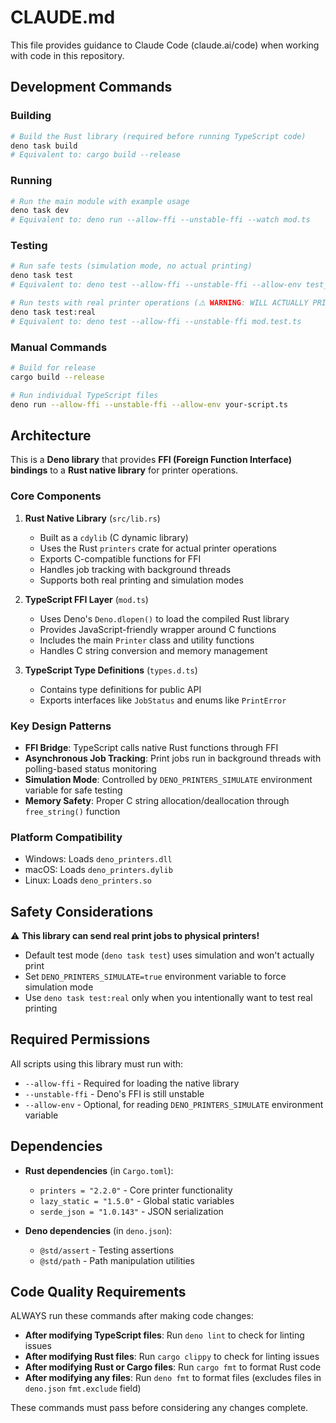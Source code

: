 # CLAUDE.md

This file provides guidance to Claude Code (claude.ai/code) when working with
code in this repository.

## Development Commands

### Building

```bash
# Build the Rust library (required before running TypeScript code)
deno task build
# Equivalent to: cargo build --release
```

### Running

```bash
# Run the main module with example usage
deno task dev
# Equivalent to: deno run --allow-ffi --unstable-ffi --watch mod.ts
```

### Testing

```bash
# Run safe tests (simulation mode, no actual printing)
deno task test
# Equivalent to: deno test --allow-ffi --unstable-ffi --allow-env test_safe.ts

# Run tests with real printer operations (⚠️ WARNING: WILL ACTUALLY PRINT!)
deno task test:real
# Equivalent to: deno test --allow-ffi --unstable-ffi mod.test.ts
```

### Manual Commands

```bash
# Build for release
cargo build --release

# Run individual TypeScript files
deno run --allow-ffi --unstable-ffi --allow-env your-script.ts
```

## Architecture

This is a **Deno library** that provides **FFI (Foreign Function Interface)
bindings** to a **Rust native library** for printer operations.

### Core Components

1. **Rust Native Library** (`src/lib.rs`)
   - Built as a `cdylib` (C dynamic library)
   - Uses the Rust `printers` crate for actual printer operations
   - Exports C-compatible functions for FFI
   - Handles job tracking with background threads
   - Supports both real printing and simulation modes

2. **TypeScript FFI Layer** (`mod.ts`)
   - Uses Deno's `Deno.dlopen()` to load the compiled Rust library
   - Provides JavaScript-friendly wrapper around C functions
   - Includes the main `Printer` class and utility functions
   - Handles C string conversion and memory management

3. **TypeScript Type Definitions** (`types.d.ts`)
   - Contains type definitions for public API
   - Exports interfaces like `JobStatus` and enums like `PrintError`

### Key Design Patterns

- **FFI Bridge**: TypeScript calls native Rust functions through FFI
- **Asynchronous Job Tracking**: Print jobs run in background threads with
  polling-based status monitoring
- **Simulation Mode**: Controlled by `DENO_PRINTERS_SIMULATE` environment
  variable for safe testing
- **Memory Safety**: Proper C string allocation/deallocation through
  `free_string()` function

### Platform Compatibility

- Windows: Loads `deno_printers.dll`
- macOS: Loads `deno_printers.dylib`
- Linux: Loads `deno_printers.so`

## Safety Considerations

⚠️ **This library can send real print jobs to physical printers!**

- Default test mode (`deno task test`) uses simulation and won't actually print
- Set `DENO_PRINTERS_SIMULATE=true` environment variable to force simulation
  mode
- Use `deno task test:real` only when you intentionally want to test real
  printing

## Required Permissions

All scripts using this library must run with:

- `--allow-ffi` - Required for loading the native library
- `--unstable-ffi` - Deno's FFI is still unstable
- `--allow-env` - Optional, for reading `DENO_PRINTERS_SIMULATE` environment
  variable

## Dependencies

- **Rust dependencies** (in `Cargo.toml`):
  - `printers = "2.2.0"` - Core printer functionality
  - `lazy_static = "1.5.0"` - Global static variables
  - `serde_json = "1.0.143"` - JSON serialization

- **Deno dependencies** (in `deno.json`):
  - `@std/assert` - Testing assertions
  - `@std/path` - Path manipulation utilities

## Code Quality Requirements

ALWAYS run these commands after making code changes:

- **After modifying TypeScript files**: Run `deno lint` to check for linting
  issues
- **After modifying Rust files**: Run `cargo clippy` to check for linting issues
- **After modifying Rust or Cargo files**: Run `cargo fmt` to format Rust code
- **After modifying any files**: Run `deno fmt` to format files (excludes files
  in `deno.json` `fmt.exclude` field)

These commands must pass before considering any changes complete.
